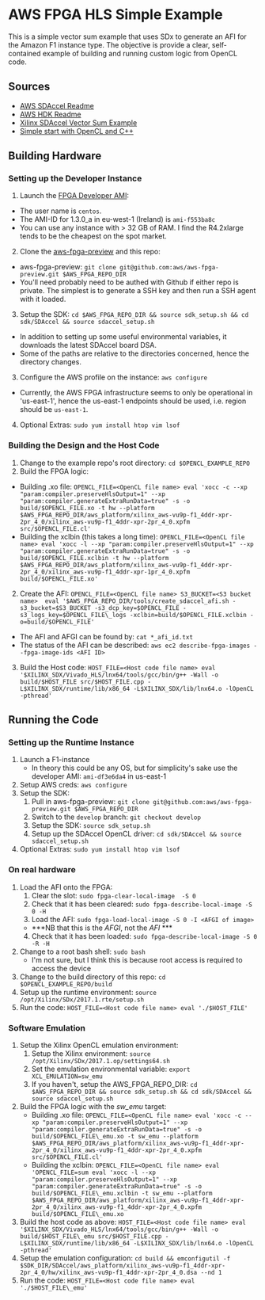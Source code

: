 # AWS FPGA HLS Simple Example
This is a simple vector sum example that uses SDx to generate an AFI for the Amazon F1 instance type. The objective is provide a clear, self-contained example of building and running custom logic from OpenCL code.

## Sources
* [AWS SDAccel Readme](https://github.com/aws/aws-fpga-preview/blob/master/sdk/SDAccel/README.md)
* [AWS HDK Readme](https://github.com/aws/aws-fpga/tree/master/hdk/cl/examples)
* [Xilinx SDAccel Vector Sum Example](https://github.com/Xilinx/SDAccel_Examples/tree/d997c8aba85b28c0f82b2084306fee672b5428d3/getting_started/basic/vadd)
* [Simple start with OpenCL and C++](http://simpleopencl.blogspot.co.za/2013/06/tutorial-simple-start-with-opencl-and-c.html)

## Building Hardware
### Setting up the Developer Instance
1. Launch the [FPGA Developer AMI](https://aws.amazon.com/marketplace/pp/B06VVYBLZZ):
  * The user name is `centos`.
  * The AMI-ID for 1.3.0_a in eu-west-1 (Ireland) is `ami-f553ba8c`
  * You can use any instance with > 32 GB of RAM. I find the R4.2xlarge tends to be the cheapest on the spot market.
2. Clone the [aws-fpga-preview](https://github.com/aws/aws-fpga-preview) and this repo:
  * aws-fpga-preview: `git clone git@github.com:aws/aws-fpga-preview.git $AWS_FPGA_REPO_DIR`
  * You'll need probably need to be authed with Github if either repo is private. The simplest is to generate a SSH key and then run a SSH agent with it loaded.
3. Setup the SDK: `cd $AWS_FPGA_REPO_DIR && source sdk_setup.sh && cd sdk/SDAccel && source sdaccel_setup.sh`
  * In addition to setting up some useful environmental variables, it downloads the latest SDAccel board DSA. 
  * Some of the paths are relative to the directories concerned, hence the directory changes.
3. Configure the AWS profile on the instance: `aws configure`
  * Currently, the AWS FPGA infrastructure seems to only be operational in 'us-east-1', hence the us-east-1 endpoints should be used, i.e. region should be `us-east-1`.
4. Optional Extras: `sudo yum install htop vim lsof`

### Building the Design and the Host Code
1. Change to the example repo's root directory: `cd $OPENCL_EXAMPLE_REPO`
1. Build the FPGA logic: 
  * Building .xo file: `OPENCL_FILE=<OpenCL file name> eval 'xocc -c --xp "param:compiler.preserveHlsOutput=1" --xp "param:compiler.generateExtraRunData=true" -s -o build/$OPENCL_FILE.xo -t hw --platform $AWS_FPGA_REPO_DIR/aws_platform/xilinx_aws-vu9p-f1_4ddr-xpr-2pr_4_0/xilinx_aws-vu9p-f1_4ddr-xpr-2pr_4_0.xpfm src/$OPENCL_FILE.cl'`
  * Building the xclbin (this takes a long time): `OPENCL_FILE=<OpenCL file name> eval 'xocc -l --xp "param:compiler.preserveHlsOutput=1" --xp "param:compiler.generateExtraRunData=true" -s -o build/$OPENCL_FILE.xclbin -t hw --platform $AWS_FPGA_REPO_DIR/aws_platform/xilinx_aws-vu9p-f1_4ddr-xpr-2pr_4_0/xilinx_aws-vu9p-f1_4ddr-xpr-1pr_4_0.xpfm build/$OPENCL_FILE.xo'`
2. Create the AFI: `OPENCL_FILE=<OpenCL file name> S3_BUCKET=<S3 bucket name>  eval '$AWS_FPGA_REPO_DIR/tools/create_sdaccel_afi.sh -s3_bucket=$S3_BUCKET -s3_dcp_key=$OPENCL_FILE -s3_logs_key=$OPENCL_FILE\_logs -xclbin=build/$OPENCL_FILE.xclbin -o=build/$OPENCL_FILE'`
  * The AFI and AFGI can be found by: `cat *_afi_id.txt`
  * The status of the AFI can be described: `aws ec2 describe-fpga-images --fpga-image-ids <AFI ID>`   
3. Build the Host code: `HOST_FILE=<Host code file name> eval '$XILINX_SDX/Vivado_HLS/lnx64/tools/gcc/bin/g++ -Wall -o build/$HOST_FILE src/$HOST_FILE.cpp -L$XILINX_SDX/runtime/lib/x86_64 -L$XILINX_SDX/lib/lnx64.o -lOpenCL -pthread'`

## Running the Code
### Setting up the Runtime Instance
1. Launch a F1-instance
   * In theory this could be any OS, but for simplicity's sake use the developer AMI: `ami-df3e6da4` in us-east-1
2. Setup AWS creds: `aws configure`
3. Setup the SDK: 
   1. Pull in aws-fpga-preview: `git clone git@github.com:aws/aws-fpga-preview.git $AWS_FPGA_REPO_DIR`
   2. Switch to the `develop` branch: `git checkout develop`
   3. Setup the SDK: `source sdk_setup.sh`
   4. Setup up the SDAccel OpenCL driver: `cd sdk/SDAccel && source sdaccel_setup.sh`
4. Optional Extras: `sudo yum install htop vim lsof`
### On real hardware
1. Load the AFI onto the FPGA:
   1. Clear the slot: `sudo fpga-clear-local-image  -S 0`
   2. Check that it has been cleared: `sudo fpga-describe-local-image -S 0 -H`
   3. Load the AFI: `sudo fpga-load-local-image -S 0 -I <AFGI of image>` 
     * ***NB that this is the *AFGI*, not the *AFI* ***
   4. Check that it has been loaded: `sudo fpga-describe-local-image -S 0 -R -H`
2. Change to a root bash shell: `sudo bash`
   * I'm not sure, but I think this is because root access is required to access the device
3. Change to the build directory of this repo: `cd $OPENCL_EXAMPLE_REPO/build`
4. Setup up the runtime environment: `source /opt/Xilinx/SDx/2017.1.rte/setup.sh`
5. Run the code: `HOST_FILE=<Host code file name> eval './$HOST_FILE'`

### Software Emulation
1. Setup the Xilinx OpenCL emulation environment:
   1. Setup the Xilinx environment: `source /opt/Xilinx/SDx/2017.1.op/settings64.sh`
   2. Set the emulation environmental variable: `export XCL_EMULATION=sw_emu`
   3. If you haven't, setup the AWS_FPGA_REPO_DIR: `cd $AWS_FPGA_REPO_DIR && source sdk_setup.sh && cd sdk/SDAccel && source sdaccel_setup.sh`
2. Build the FPGA logic with the *sw_emu* target:
   * Building .xo file: `OPENCL_FILE=<OpenCL file name> eval 'xocc -c --xp "param:compiler.preserveHlsOutput=1" --xp "param:compiler.generateExtraRunData=true" -s -o build/$OPENCL_FILE\_emu.xo -t sw_emu --platform $AWS_FPGA_REPO_DIR/aws_platform/xilinx_aws-vu9p-f1_4ddr-xpr-2pr_4_0/xilinx_aws-vu9p-f1_4ddr-xpr-2pr_4_0.xpfm src/$OPENCL_FILE.cl'`
   * Building the xclbin: `OPENCL_FILE=<OpenCL file name> eval 'OPENCL_FILE=sum eval 'xocc -l --xp "param:compiler.preserveHlsOutput=1" --xp "param:compiler.generateExtraRunData=true" -s -o build/$OPENCL_FILE\_emu.xclbin -t sw_emu --platform $AWS_FPGA_REPO_DIR/aws_platform/xilinx_aws-vu9p-f1_4ddr-xpr-2pr_4_0/xilinx_aws-vu9p-f1_4ddr-xpr-2pr_4_0.xpfm build/$OPENCL_FILE\_emu.xo`
3. Build the host code as above: `HOST_FILE=<Host code file name> eval '$XILINX_SDX/Vivado_HLS/lnx64/tools/gcc/bin/g++ -Wall -o build/$HOST_FILE\_emu src/$HOST_FILE.cpp -L$XILINX_SDX/runtime/lib/x86_64 -L$XILINX_SDX/lib/lnx64.o -lOpenCL -pthread'`
4. Setup the emulation configuration: `cd build && emconfigutil -f $SDK_DIR/SDAccel/aws_platform/xilinx_aws-vu9p-f1_4ddr-xpr-2pr_4_0/hw/xilinx_aws-vu9p-f1_4ddr-xpr-2pr_4_0.dsa --nd 1`
5. Run the code: `HOST_FILE=<Host code file name> eval './$HOST_FILE\_emu'`
